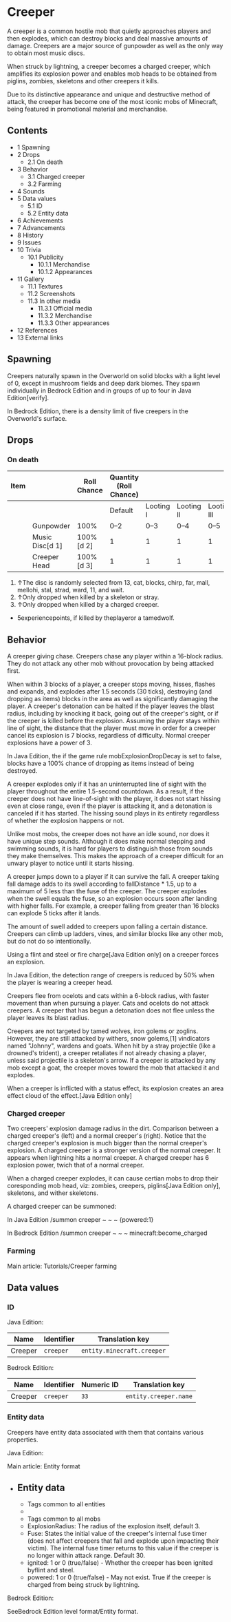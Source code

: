 # Creeper
A creeper is a common hostile mob that quietly approaches players and then explodes, which can destroy blocks and deal massive amounts of damage. Creepers are a major source of gunpowder as well as the only way to obtain most music discs.

When struck by lightning, a creeper becomes a charged creeper, which amplifies its explosion power and enables mob heads to be obtained from piglins, zombies, skeletons and other creepers it kills.

Due to its distinctive appearance and unique and destructive method of attack, the creeper has become one of the most iconic mobs of Minecraft, being featured in promotional material and merchandise.

## Contents
- 1 Spawning
- 2 Drops
	- 2.1 On death
- 3 Behavior
	- 3.1 Charged creeper
	- 3.2 Farming
- 4 Sounds
- 5 Data values
	- 5.1 ID
	- 5.2 Entity data
- 6 Achievements
- 7 Advancements
- 8 History
- 9 Issues
- 10 Trivia
	- 10.1 Publicity
		- 10.1.1 Merchandise
		- 10.1.2 Appearances
- 11 Gallery
	- 11.1 Textures
	- 11.2 Screenshots
	- 11.3 In other media
		- 11.3.1 Official media
		- 11.3.2 Merchandise
		- 11.3.3 Other appearances
- 12 References
- 13 External links

## Spawning
Creepers naturally spawn in the Overworld on solid blocks with a light level of 0, except in mushroom fields and deep dark biomes. They spawn individually in Bedrock Edition and in groups of up to four in Java Edition[verify].

In Bedrock Edition, there is a density limit of five creepers in the Overworld's surface.

## Drops
### On death
| Item |                 | Roll Chance | Quantity (Roll Chance) |           |            |             |
|------|-----------------|-------------|------------------------|-----------|------------|-------------|
|      |                 |             | Default                | Looting I | Looting II | Looting III |
|      | Gunpowder       | 100%        | 0–2                    | 0–3       | 0–4        | 0–5         |
|      | Music Disc[d 1] | 100%[d 2]   | 1                      | 1         | 1          | 1           |
|      | Creeper Head    | 100%[d 3]   | 1                      | 1         | 1          | 1           |

1. ↑The disc is randomly selected from 13, cat, blocks, chirp, far, mall, mellohi, stal, strad, ward, 11, and wait.
2. ↑Only dropped when killed by a skeleton or stray.
3. ↑Only dropped when killed by a charged creeper.

- 5experiencepoints, if killed by theplayeror a tamedwolf.

## Behavior
A creeper giving chase.
Creepers chase any player within a 16-block radius. They do not attack any other mob without provocation by being attacked first.

When within 3 blocks of a player, a creeper stops moving, hisses, flashes and expands, and explodes after 1.5 seconds (30 ticks), destroying (and dropping as items) blocks in the area as well as significantly damaging the player. A creeper's detonation can be halted if the player leaves the blast radius, including by knocking it back, going out of the creeper's sight, or if the creeper is killed before the explosion. Assuming the player stays within line of sight, the distance that the player must move in order for a creeper cancel its explosion is 7 blocks, regardless of difficulty. Normal creeper explosions have a power of 3.

In Java Edition, the if the game rule mobExplosionDropDecay is set to false, blocks have a 100% chance of dropping as items instead of being destroyed.

A creeper explodes only if it has an uninterrupted line of sight with the player throughout the entire 1.5-second countdown. As a result, if the creeper does not have line-of-sight with the player, it does not start hissing even at close range, even if the player is attacking it, and a detonation is canceled if it has started. The hissing sound plays in its entirety regardless of whether the explosion happens or not.

Unlike most mobs, the creeper does not have an idle sound, nor does it have unique step sounds. Although it does make normal stepping and swimming sounds, it is hard for players to distinguish those from sounds they make themselves. This makes the approach of a creeper difficult for an unwary player to notice until it starts hissing. 

A creeper jumps down to a player if it can survive the fall. A creeper taking fall damage adds to its swell according to fallDistance * 1.5, up to a maximum of 5 less than the fuse of the creeper. The creeper explodes when the swell equals the fuse, so an explosion occurs soon after landing with higher falls. For example, a creeper falling from greater than 16 blocks can explode 5 ticks after it lands. 

The amount of swell added to creepers upon falling a certain distance.
Creepers can climb up ladders, vines, and similar blocks like any other mob, but do not do so intentionally. 

Using a flint and steel or fire charge‌[Java Edition  only] on a creeper forces an explosion.

In Java Edition, the detection range of creepers is reduced by 50% when the player is wearing a creeper head.

Creepers flee from ocelots and cats within a 6-block radius, with faster movement than when pursuing a player. Cats and ocelots do not attack creepers. A creeper that has begun a detonation does not flee unless the player leaves its blast radius. 

Creepers are not targeted by tamed wolves, iron golems or zoglins. However, they are still attacked by withers, snow golems,[1] vindicators named "Johnny", wardens and goats. When hit by a stray projectile (like a drowned's trident), a creeper retaliates if not already chasing a player, unless said projectile is a skeleton's arrow. If a creeper is attacked by any mob except a goat, the creeper moves toward the mob that attacked it and explodes.

When a creeper is inflicted with a status effect, its explosion creates an area effect cloud of the effect.‌[Java Edition  only]

### Charged creeper

Two creepers' explosion damage radius in the dirt. Comparison between a charged creeper's (left) and a normal creeper's (right). Notice that the charged creeper's explosion is much bigger than the normal creeper's explosion.
A charged creeper is a stronger version of the normal creeper. It appears when lightning hits a normal creeper. A charged creeper has 6 explosion power, twich that of a normal creeper. 

When a charged creeper explodes, it can cause certian mobs to drop their coresponding mob head, viz: zombies, creepers, piglins‌[Java Edition  only], skeletons, and wither skeletons.

A charged creeper can be summoned:

In Java Edition /summon creeper ~ ~ ~ {powered:1}

In Bedrock Edition /summon creeper ~ ~ ~ minecraft:become_charged

### Farming
Main article: Tutorials/Creeper farming
## Data values
### ID
Java Edition:

| Name    | Identifier | Translation key            |
|---------|------------|----------------------------|
| Creeper | `creeper`  | `entity.minecraft.creeper` |

Bedrock Edition:

| Name    | Identifier | Numeric ID | Translation key       |
|---------|------------|------------|-----------------------|
| Creeper | `creeper`  | `33`       | `entity.creeper.name` |

### Entity data
Creepers have entity data associated with them that contains various properties.

Java Edition:

Main article: Entity format
- Entity data
	- 
	- Tags common to all entities
	- 
	- Tags common to all mobs
	- ExplosionRadius: The radius of the explosion itself, default 3.
	- Fuse: States the initial value of the creeper's internal fuse timer (does not affect creepers that fall and explode upon impacting their victim). The internal fuse timer returns to this value if the creeper is no longer within attack range. Default 30.
	- ignited: 1 or 0 (true/false) - Whether the creeper has been ignited byflint and steel.
	- powered: 1 or 0 (true/false) - May not exist. True if the creeper is charged from being struck by lightning.

Bedrock Edition:

SeeBedrock Edition level format/Entity format.
